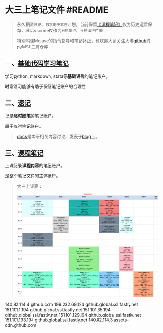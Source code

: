 # 大三上笔记文件 #README

> 永久搁置`日记`、`数学电子笔记`计划，当前保留[《课程笔记》](#三课程笔记)仅为历史遗留保存。此后vscode仅作为`代码笔记`、`代码运行`位置
>  
> 特别鸣谢Mojave的指令指导和笔记补正，也欢迎大家关注大佬[github](https://github.com/NTFS2020)的pyMSL工具仓库

## 一、[基础代码学习笔记](代码学习笔记/markdown.md)

学习python, markdown, stata等**基础语言**的笔记账户。

时常温习能够有助于保证笔记账户的合理性

## 二、[速记](速记/实践内容讨论.md)

记录**临时随笔**的笔记账户。

属于临时笔记账户。

> [docs](速记/本研议题.md)是本研相关内容讨论，发表于[blog](https://dsw676676.github.io/note_3.1/#/)上。

## 三、[课程笔记](课程笔记/math/class_1.md)

上课记录**课程内容**的笔记账户。

是整个笔记文件的主体账户。

> 大三上课表：
>  
> ![课表](https://raw.githubusercontent.com/dsw676676/picture/main/image/20220905111039.png)

140.82.114.4 github.com
199.232.69.194 github.global.ssl.fastly.net
151.101.1.194 github.global.ssl.fastly.net
151.101.65.194 github.global.ssl.fastly.net
151.101.129.194 github.global.ssl.fastly.net
151.101.193.194 github.global.ssl.fastly.net
140.82.114.3 assets-cdn.github.com